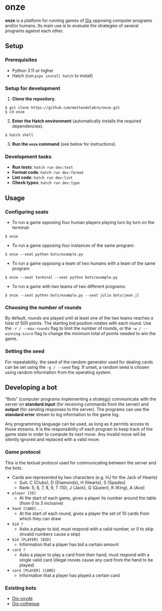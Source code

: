 # onze

**onze** is a platform for running games of [Dix](https://wiki.aediroum.ca/wiki/Jeu_du_10) opposing computer programs and/or humans.
Its main use is to evaluate the strategies of several programs against each other.

## Setup

### Prerequisites

- Python 3.11 or higher
- Hatch (run `pipx install hatch` to install)

### Setup for development

1. **Clone the repository.**

```console
$ git clone https://github.com/matteodelabre/onze.git
$ cd onze
```

2. **Enter the Hatch environment** (automatically installs the required dependencies).

```console
$ hatch shell
```

3. **Run the `onze` command** (see below for instructions).

### Development tasks

- **Run tests**: `hatch run dev:test`
- **Format code**: `hatch run dev:format`
- **Lint code**: `hatch run dev:lint`
- **Check types**: `hatch run dev:type`

## Usage

### Configuring seats

* To run a game opposing four human players playing turn by turn on the terminal:

```console
$ onze
```

* To run a game opposing four instances of the same program:

```console
$ onze --seat python bots/example.py
```

* To run a game opposing a team of two humans with a team of the same program:

```console
$ onze --seat terminal --seat python bots/example.py
```

* To run a game with two teams of two different programs:

```console
$ onze --seat python bots/example.py --seat julia bots/jean.jl
```

### Choosing the number of rounds

By default, rounds are played until at least one of the two teams reaches a total of 500 points.
The starting bid position rotates with each round.
Use the `-r / --max-rounds` flag to limit the number of rounds, or the `-w / --winning-score` flag to change the minimum total of points needed to win the game.

### Setting the seed

For repeatability, the seed of the random generator used for dealing cards can be set using the `-g / --seed` flag. 
If unset, a random seed is chosen using random information from the operating system.

## Developing a bot

“Bots” (computer programs implementing a strategy) communicate with the server on **standard input** (for receiving commands from the server) and **output** (for sending responses to the server).
The programs can use the **standard error** stream to log information to the game log.

Any programming language can be used, as long as it permits access to those streams.
It is the responsibility of each program to keep track of the game state in order to compute its next move.
Any invalid move will be silently ignored and replaced with a valid move.

### Game protocol

This is the textual protocol used for communicating between the server and the bots.

* Cards are represented by two characters (e.g. HJ for the Jack of Hearts)
    - Suit: C (Clubs), D (Diamonds), H (Hearts), S (Spades)
    - Rank: 5, 6, 7, 8, 9, T (10), J (Jack), Q (Queen), K (King), A (Ace)
* `player [ID]`
    - At the start of each game, gives a player its number around the table (from 0 to 3 inclusive)
* `hand [CARD]...`
    - At the start of each round, gives a player the set of 10 cards from which they can draw
* `bid ?`
    - Asks a player to bid, must respond with a valid number, or 0 to skip (invalid numbers cause a skip)
* `bid [PLAYER] [BID]`
    - Information that a player has bid a certain amount
* `card ?`
    - Asks a player to play a card from their hand, must respond with a single valid card (illegal moves cause any card from the hand to be played)
* `card [PLAYER] [CARD]`
    - Information that a player has played a certain card

### Existing bots

* [Dix-oxyde](https://github.com/Ecoral360/Dix-oxyde)
* [Dix-cotheque](https://github.com/Ecoral360/Dix-cotheque)
